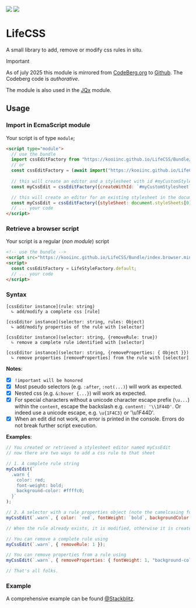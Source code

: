  <a href="https://bundlephobia.com/package/lifecss" rel="nofollow">
  <img src="https://badgen.net/bundlephobia/min/lifecss"></a> <!-- bundlephobia sometimes breaks -->
<a href="https://www.npmjs.com/package/lifecss"><img src="https://img.shields.io/npm/v/lifecss.svg?labelColor=cb3837&logo=npm&color=dcfdd9"></a>

# LifeCSS

A small library to add, remove or modify css rules in situ.

> [!IMPORTANT]
> As of july 2025 this module is mirrored from [CodeBerg.org](https://codeberg.org/KooiInc/LifeCSS) to [Github](https://github.com/KooiInc/LifeCSS). The Codeberg code is *authorative*.

The module is also used in the [JQx](https://codeberg.org/KooiInc/JQx) module.

## Usage

### Import in EcmaScript module
Your script is of type `module`;

```html
<script type="module">
  // use the bundle
  import cssEditFactory from "https://kooiinc.github.io/LifeCSS/Bundle/index.min.js";
  // or
  const cssEditFactory = (await import("https://kooiinc.github.io/LifeCSS/Bundle/index.min.js")).default;
  
  // this will create an editor and a stylesheet with id #myCustomStylesheet in the document header. 
  const myCssEdit = cssEditFactory({createWithId: `#myCustomStylesheet`});

  // this will create an editor for an existing stylesheet in the document
  const myCssEdit = cssEditFactory({styleSheet: document.styleSheets[0]}));
  // ... your code
</script>
``` 
### Retrieve a browser script

Your script is a regular (_non module_) script

```html
<!-- use the bundle -->
<script src="https://kooiinc.github.io/LifeCSS/Bundle/index.browser.min.js"></script>
<script>
  const cssEditFactory = LifeStyleFactory.default;
  // ... your code
</script>
```

### Syntax
```
[cssEditor instance](rule: string)
  ∟ add/modify a complete css [rule]

[cssEditor instance](selector: string, rules: Object)
  ∟ add/modify properties of the rule with [selector] 

[cssEditor instance](selector: string, {removeRule: true})
  ∟ remove a complete rule identified with [selector]

[cssEditor instance](selector: string, {removeProperties: { Object }})
  ∟ remove properties [removeProperties] from the rule with [selector]
```

**Notes**:
- [x] `!important will be honored`
- [x] Most pseudo selectors (e.g. `:after`, `:not(...)`) will work as expected.
- [x] Nested css (e.g. `&:hover {...}`) will work as expected.
- [x] For special characters without a unicode character escape prefix (`\u...`) within the `content`, escape the backslash e.g. `content: '\\1F44D'`. Or indeed use a unicode escape, e.g. `\u{1F4C3}` or '\u1F44D'.
- [x] When an edit did not work, an error is printed in the console. Errors do not break further script execution.

**Examples**:

```javascript
// You created or retrieved a stylesheet editor named myCssEdit
// now there are two ways to add a css rule to that sheet

// 1. A complete rule string
myCssEdit(`
  .warn {
    color: red; 
    font-weight: bold;
    background-color: #ffffc0; 
  }`
);

// 2. A selector with a rule properties object (note the camelcasing for keys) 
myCssEdit(`.warn`, { color: `red`, fontWeight: `bold`, backgroundColor: `#ffffc0` } );

// When the rule already exists, it is modified, otherwise it is created

// You can remove a complete rule using
myCssEdit(`.warn`, { removeRule: 1 });

// You can remove properties from a rule using
myCssEdit(`.warn`, { removeProperties: { fontWeight: 1, "background-color": 1 } });

// That's all folks.
```

### Example
A comprehensive example can be found [@Stackblitz](https://stackblitz.com/edit/js-fnxaro?file=index.js).
